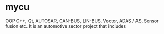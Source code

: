 # mycu
OOP C++, Qt, AUTOSAR, CAN-BUS, LIN-BUS, Vector, ADAS / AS, Sensor fusion etc. It is an automotive sector project that includes
